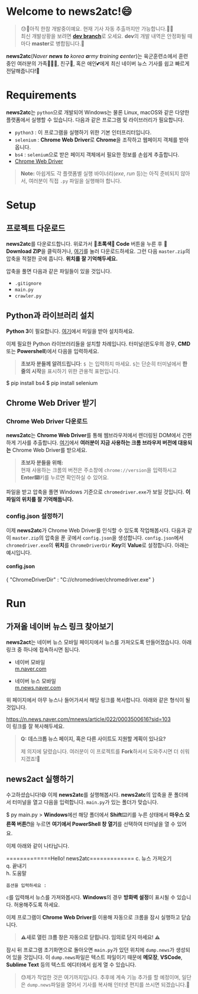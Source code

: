 
# Welcome to news2atc!😄  
>😓🚨아직 한참 개발중이예요. 현재 기사 자동 추출까지만 가능합니다.🚨🔨  
>최신 개발상황을 보려면 [**dev branch**](https://github.com/Phonedolly/news2atc/tree/dev)로 오세요. **dev**의 개발 내역은 안정화될 때마다 **master**로 병합됩니다.🌠
  
**news2atc**(*Naver **news** **to** korea **a**rmy **t**raining **c**enter*)는 육군훈련소에서 훈련중인 여러분의 가족👨‍👩‍👦, 친구👬, 혹은 애인💕에게 최신 네이버 뉴스 기사를 쉽고 빠르게 전달해줍니다!🚀  
  
# Requirements  
**news2atc**는 `python`으로 개발되어 Windows는 물론 Linux, macOS와 같은 다양한 플랫폼에서 실행할 수 있습니다. 다음과 같은 프로그램 및 라이브러리가 필요합니다.  
 - `python3` : 이 프로그램을 실행하기 위한 기본 인터프리터입니다.  
 - `selenium` : **Chrome Web Driver**로 **Chrome**을 조작하고 웹페이지 객체를 받아옵니다.  
 - `bs4` : `selenium`으로 받은 페이지 객체에서 필요한 정보를 손쉽게 추출합니다.  
 - [Chrome Web Driver](https://chromedriver.chromium.org/downloads)  
  
>**Note:** 아쉽게도 각 플랫폼별 실행 바이너리(*exe*, *run* 등)는 아직 준비되지 않아서, 여러분이 직접 `.py` 파일을 실행해야 합니다.  
  
# Setup  
## 프로젝트 다운로드  
  
**news2atc**를 다운로드합니다. 위로가서 **🥦초록색🥦 Code** 버튼을 누른 후 **💾Download ZIP**을 클릭하거나, [여기](https://github.com/Phonedolly/news2atc/archive/master.zip)를 눌러 다운로드하세요. 그런 다음 `master.zip`의 압축을 적절한 곳에 풉니다. **위치를 잘 기억해두세요.**  
  
압축을 풀면 다음과 같은 파일들이 있을 것입니다.  
  
 - `.gitignore`  
 - `main.py`  
 - `crawler.py`  
  
## Python과 라이브러리 설치  
**Python 3**이 필요합니다. [여기](https://www.python.org/downloads/)에서 파일을 받아 설치하세요.  
  
이제 필요한 Python 라이브러리들을 설치할 차례입니다. 터미널(윈도우의 경우, **CMD**또는 **Powershell**)에서 다음을 입력하세요.  
> **초보자 분들께 알려드립니다**: `$ `는 입력하지 마세요. `$`는 단순히 터미널에서 **한 줄의 시작**을 표시하기 위한 관용적 표현입니다.  
  
 $ pip install bs4 $ pip install selenium  
## Chrome Web Driver 받기  
  
### Chrome Web Driver 다운로드  
**news2atc**는 **Chrome Web Driver**를 통해 웹브라우저에서 렌더링된 DOM에서 간편하게 기사를 추출합니다. [여기](https://chromedriver.chromium.org/downloads)에서 **여러분이 지금 사용하는 크롬 브라우저 버전에 대응되는** Chrome Web Driver를 받으세요.  
  
>**초보자 분들을 위해:**  
>현재 사용하는 크롬의 버전은 주소창에 `chrome://version`을 입력하시고 **Enter⌨️**키를 누르면 확인하실 수 있어요.  
  
파일을 받고 압축을 풀면 Windows 기준으로 `chromedriver.exe`가 보일 것입니다. **이 파일의 위치를 잘 기억해둡니다.**  
  
### config.json 설정하기  
이제 **news2atc**가 Chrome Web Driver를 인식할 수 있도록 작업해봅시다. 다음과 같이 `master.zip`의 압축을 푼 곳에서 `config.json`을 생성합니다. `config.json`에서 `chromedriver.exe`의 **위치**를 `ChromeDriverDir` **Key**의 **Value**로 설정합니다. 아래는 예시입니다.  
  
#### config.json  
 { "ChromeDriverDir" : "C://chromedriver/chromedriver.exe" }  
# Run  
## 가져올 네이버 뉴스 링크 찾아보기  
**news2act**는 네이버 뉴스 모바일 페이지에서 뉴스를 가져오도록 만들어졌습니다. 아래 링크 중 하나에 접속하시면 됩니다.  
  
 - 네이버 모바일  
[m.naver.com](https://m.naver.com)  
  
 - 네이버 뉴스 모바일  
[m.news.naver.com](https://m.news.naver.com)  
  
위 페이지에서 아무 뉴스나 들어가셔서 해당 링크를 복사합니다. 아래와 같은 형식이 될 것입니다.  
  
 https://n.news.naver.com/mnews/article/022/0003500616?sid=103  
이 링크를 잘 복사해두세요.  
  
> **Q: 데스크톱 뉴스 페이지, 혹은 다른 사이트도 지원할 계획이 있나요?**  
>  
> 제 의지에 달렸습니다. 여러분이 이 프로젝트를 **Fork**하셔서 도와주시면 더 쉬워지겠죠!🤣  
  
## news2act 실행하기  
수고하셨습니다!😄 이제 **news2atc**를 실행해봅시다. **news2atc**의 압축을 푼 폴더에서 터미널을 열고 다음을 입력합니다. `main.py`가 있는 폴더가 맞습니다.  
  
 $ py main.py  > **Windows**에선 해당 폴더에서 **Shift**⌨️키를 누른 상태에서 **마우스 오른쪽 버튼🖱️**을 누르면 **여기에서 PowerShell 창 열기**를 선택하여 터미널을 열 수 있어요.  
  
이제 아래와 같이 나타납니다.  
  
 =============Hello! news2atc============= c. 뉴스 가져오기  
 q. 끝내기  
 h. 도움말  
       
    옵션을 입력하세요 :  
`c`를 입력해서 뉴스를 가져와봅시다. **Windows**의 경우 **방화벽 설정**이 표시될 수 있습니다. 허용해주도록 하세요.  
  
이제 프로그램이 **Chrome Web Driver**를 이용해 자동으로 크롬을 잠시 실행하고 닫습니다.  
  
>**⚠️새로 열린 크롬 창은 자동으로 닫힙니다. 임의로 닫지 마세요! ⚠️**  
  
잠시 뒤 프로그램 초기화면으로 돌아오면 `main.py`가 있던 위치에 `dump.news`가 생성되어 있을 것입니다. 이 `dump.news`파일은 텍스트 파일이기 때문에 **메모장**, **VSCode**, **Sublime Text** 등의 텍스트 에디터에서 쉽게 열 수 있습니다.  
  
>😓제가 작업한 것은 여기까지입니다. 추후에 계속 기능 추가를 할 예정이며, 일단은 `dump.news`파일을 열어서 기사를 복사해 인터넷 편지를 쓰시면 되겠습니다.🔨